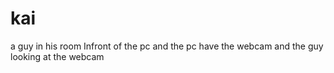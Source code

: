 # kai
a guy in his room Infront of the pc and the pc have the webcam and the guy looking at the webcam 
